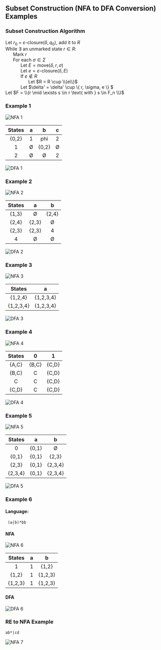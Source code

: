 ## Subset Construction (NFA to DFA Conversion) Examples

### Subset Construction Algorithm

Let $r_0$ = $\varepsilon\text{-closure}(\delta, q_0)$, add it to $R$\
While $\exists$ an unmarked state $r \in R$:\
&nbsp;&nbsp;&nbsp;&nbsp;&nbsp;&nbsp;Mark $r$\
&nbsp;&nbsp;&nbsp;&nbsp;&nbsp;&nbsp;For each $\sigma \in \Sigma$\
&nbsp;&nbsp;&nbsp;&nbsp;&nbsp;&nbsp;&nbsp;&nbsp;&nbsp;&nbsp;&nbsp;&nbsp;Let $E = \text{move}(\delta, r, \sigma)$\
&nbsp;&nbsp;&nbsp;&nbsp;&nbsp;&nbsp;&nbsp;&nbsp;&nbsp;&nbsp;&nbsp;&nbsp;Let $e = \varepsilon\text{-closure}(\delta, E)$\
&nbsp;&nbsp;&nbsp;&nbsp;&nbsp;&nbsp;&nbsp;&nbsp;&nbsp;&nbsp;&nbsp;&nbsp;If $e \notin R$\
&nbsp;&nbsp;&nbsp;&nbsp;&nbsp;&nbsp;&nbsp;&nbsp;&nbsp;&nbsp;&nbsp;&nbsp;&nbsp;&nbsp;&nbsp;&nbsp;&nbsp;&nbsp;Let $R = R \cup \\{e\\}$\
&nbsp;&nbsp;&nbsp;&nbsp;&nbsp;&nbsp;&nbsp;&nbsp;&nbsp;&nbsp;&nbsp;&nbsp;Let $\delta' = \delta' \cup \\{ r, \sigma, e \\} $\
Let $F = \\{r \mid \exists s \in r \text{ with } s \in F_n \\}$

### Example 1
![NFA 1](images/nfa1.svg)

|States   | a  | b  | c  |
|:---:|:---:|:---:|:---:|
|{0,2}| 1   | phi  | 2  | 
|1   | Ø  | {0,2}  | Ø  |  
|2   | Ø  | Ø  | 2  |  

![DFA 1](images/dfa1.svg)


### Example 2
![NFA 2](images/nfa2.svg)

|States   | a  | b  |
|:---:|:---:|:---:|
|{1,3}| Ø   | {2,4}  | 
|{2,4}| {2,3}  |Ø  |  
|{2,3} | {2,3}  | 4  |    
|4 | Ø  | Ø  |    

![DFA 2](images/dfa2.svg)
### Example 3
![NFA 3](images/nfa3.svg)

|States   | a  | 
|:---:|:---:|
|{1,2,4}|{1,2,3,4}  | 
|{1,2,3,4}| {1,2,3,4}  | 

![DFA 3](images/dfa3.svg)

### Example 4
![NFA 4](images/nfa4.svg)

|States | 0| 1 |
|:---:|:---:|:---:|
|{A,C} |{B,C} |{C,D}|
|{B,C} |C |{C,D}|
|C |C |{C,D}|
|{C,D} |C |{C,D}|

![DFA 4](images/dfa4.svg)

### Example 5
![NFA 5](images/nfa5.svg)

|States | a| b |
|:---:|:---:|:---:|
|0 |{0,1} |Ø|
|{0,1} |{0,1} |{2,3}|
|{2,3} |{0,1} |{2,3,4}|
|{2,3,4} |{0,1} |{2,3,4}|

![DFA 5](images/dfa5.svg)


### Example 6
#### Language:
```
 (a|b)*bb
```
#### NFA
![NFA 6](images/nfa6.svg)


|States | a| b |
|:---:|:---:|:---:|
|1 |1 |{1,2}|
|{1,2} |1 |{1,2,3}|
|{1,2,3} |1 |{1,2,3}|
#### DFA
![DFA 6](images/dfa6.svg)


### RE to NFA Example
```
ab*|cd
```
![NFA 7](images/nfa7.svg)